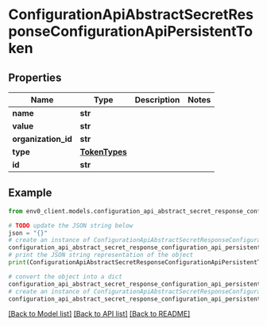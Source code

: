 # ConfigurationApiAbstractSecretResponseConfigurationApiPersistentToken


## Properties

Name | Type | Description | Notes
------------ | ------------- | ------------- | -------------
**name** | **str** |  | 
**value** | **str** |  | 
**organization_id** | **str** |  | 
**type** | [**TokenTypes**](TokenTypes.md) |  | 
**id** | **str** |  | 

## Example

```python
from env0_client.models.configuration_api_abstract_secret_response_configuration_api_persistent_token import ConfigurationApiAbstractSecretResponseConfigurationApiPersistentToken

# TODO update the JSON string below
json = "{}"
# create an instance of ConfigurationApiAbstractSecretResponseConfigurationApiPersistentToken from a JSON string
configuration_api_abstract_secret_response_configuration_api_persistent_token_instance = ConfigurationApiAbstractSecretResponseConfigurationApiPersistentToken.from_json(json)
# print the JSON string representation of the object
print(ConfigurationApiAbstractSecretResponseConfigurationApiPersistentToken.to_json())

# convert the object into a dict
configuration_api_abstract_secret_response_configuration_api_persistent_token_dict = configuration_api_abstract_secret_response_configuration_api_persistent_token_instance.to_dict()
# create an instance of ConfigurationApiAbstractSecretResponseConfigurationApiPersistentToken from a dict
configuration_api_abstract_secret_response_configuration_api_persistent_token_from_dict = ConfigurationApiAbstractSecretResponseConfigurationApiPersistentToken.from_dict(configuration_api_abstract_secret_response_configuration_api_persistent_token_dict)
```
[[Back to Model list]](../README.md#documentation-for-models) [[Back to API list]](../README.md#documentation-for-api-endpoints) [[Back to README]](../README.md)


